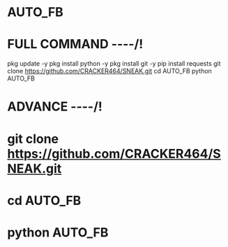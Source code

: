 # AUTO_FB
# FULL COMMAND ----/!
pkg update -y
pkg install python -y
pkg install git -y
pip install requests
git clone https://github.com/CRACKER464/SNEAK.git
cd AUTO_FB
python AUTO_FB

# ADVANCE ----/!
# git clone https://github.com/CRACKER464/SNEAK.git
# cd AUTO_FB
# python AUTO_FB
